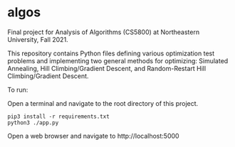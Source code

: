 # algos
Final project for Analysis of Algorithms (CS5800) at Northeastern University, Fall 2021.

This repository contains Python files defining various optimization test problems and implementing two general methods for optimizing:
Simulated Annealing, Hill Climbing/Gradient Descent, and Random-Restart Hill Climbing/Gradient Descent.

To run:

Open a terminal and navigate to the root directory of this project.

```
pip3 install -r requirements.txt
python3 ./app.py
```

Open a web browser and navigate to http://localhost:5000
